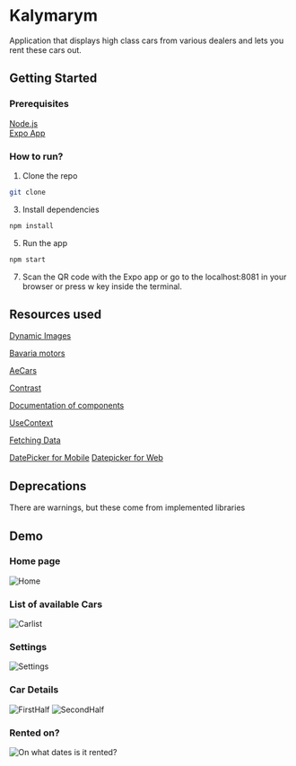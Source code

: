 # Kalymarym

Application that displays high class cars from various dealers and lets you rent these cars out.

## Getting Started

### Prerequisites

[Node.js](https://nodejs.org/en/)<br/>
[Expo App](https://expo.dev/tools#client)

### How to run?

1. Clone the repo <br>

```bash
git clone
```

3. Install dependencies <br>

```bash
npm install
```

5. Run the app <br>

```bash
npm start
```

7. Scan the QR code with the Expo app or go to the localhost:8081 in your browser or press w key inside the terminal.

## Resources used

[Dynamic Images](https://careerwithvasanth.medium.com/how-to-use-local-images-dynamically-in-react-native-71b9f3b0db20)

[Bavaria motors](https://www.bavariamotors.be/nl)

[AeCars](https://www.aecars.be/home/)

[Contrast](https://webaim.org/resources/contrastchecker/)

[Documentation of components](https://reactnative.dev/docs/components-and-apis)

[UseContext](https://react.dev/reference/react/useContext)

[Fetching Data](https://reactnative.dev/docs/network)

[DatePicker for Mobile](https://www.npmjs.com/package/@react-native-community/datetimepicker)
[Datepicker for Web](https://www.npmjs.com/package/react-datepicker)

## Deprecations

There are warnings, but these come from implemented libraries

## Demo

### Home page

![Home](https://github.com/DaniilSsv/Cross-Platform/blob/8c240e3d467cce3670d870e555346aab6cb146a1/src/assets/readme/Screenshot_20241222_141507_Expo%20Go.jpg)

### List of available Cars

![Carlist](https://github.com/DaniilSsv/Cross-Platform/blob/8c240e3d467cce3670d870e555346aab6cb146a1/src/assets/readme/Screenshot_20241222_141512_Expo%20Go.jpg)

### Settings

![Settings](https://github.com/DaniilSsv/Cross-Platform/blob/8c240e3d467cce3670d870e555346aab6cb146a1/src/assets/readme/Screenshot_20241222_141518_Expo%20Go.jpg)

### Car Details

![FirstHalf](https://github.com/DaniilSsv/Cross-Platform/blob/8c240e3d467cce3670d870e555346aab6cb146a1/src/assets/readme/Screenshot_20241222_141527_Expo%20Go.jpg)
![SecondHalf](https://github.com/DaniilSsv/Cross-Platform/blob/8c240e3d467cce3670d870e555346aab6cb146a1/src/assets/readme/Screenshot_20241222_141530_Expo%20Go.jpg)

### Rented on?

![On what dates is it rented?](https://github.com/DaniilSsv/Cross-Platform/blob/bc3c4792080ce3a9c3fb74fe340450543e58a10b/src/assets/readme/Screenshot_20241222_142743_Expo%20Go.jpg)
